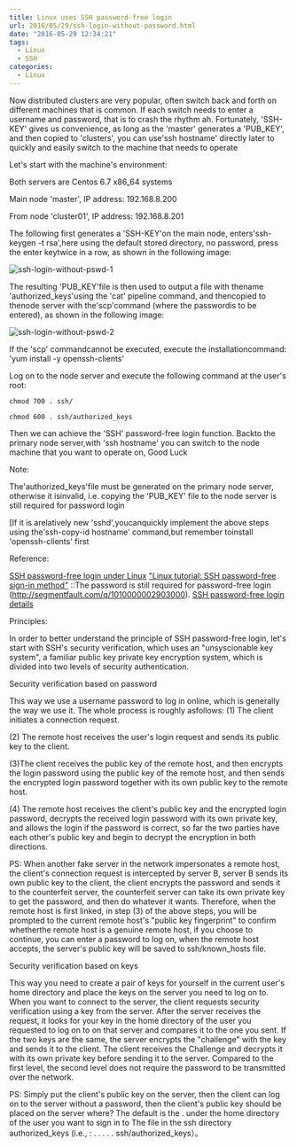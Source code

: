 ```yaml
---
title: Linux uses SSH password-free login
url: 2016/05/29/ssh-login-without-password.html
date: "2016-05-29 12:34:21"
tags: 
  - Linux
  - SSH
categories:
  - Linux
---
```



Now distributed clusters are very popular, often switch back and forth on different machines that is common. If each switch needs to enter a username and password, that is to crash the rhythm ah. Fortunately, 'SSH-KEY' gives us convenience, as long as the 'master' generates a 'PUB_KEY', and then copied to 'clusters', you can use'ssh  hostname' directly later to quickly and easily switch to the machine that needs to operate

<!--more-->

Let's start with the machine's environment:

Both servers are Centos 6.7 x86_64 systems

Main node 'master', IP address: 192.168.8.200

From node 'cluster01', IP address: 192.168.8.201

The following first generates a 'SSH-KEY'on the main node, enters'ssh-keygen -t  rsa',here using the default stored directory, no password, press the enter keytwice in a row, as shown in the following image:

![ssh-login-without-pswd-1](http://imgs.lisenhui.cn/2016/05-29-ssh-login-without-pswd-01.png)

The resulting 'PUB_KEY'file is then used to output a file with thename 'authorized_keys'using the 'cat' pipeline command, and thencopied to thenode server with the'scp'command (where the passwordis to be entered), as shown in the following image:

![ssh-login-without-pswd-2](http://imgs.lisenhui.cn/2016/05-29-ssh-login-without-pswd-02.png)

If the 'scp' commandcannot be executed, execute the installationcommand: 'yum install -y  openssh-clients'

Log on to the node server and execute the following command at the user's root:

```
chmod 700 . ssh/

chmod 600 . ssh/authorized_keys
```

Then we can achieve the 'SSH' password-free login function. Backto the primary node server,with 'ssh  hostname' you can switch to the node machine that you want to operate on, Good Luck


Note:

The'authorized_keys'file must be generated on the primary node server, otherwise it isinvalid, i.e. copying the 'PUB_KEY' file to the node server is still required for password login

[If it is arelatively new 'sshd',youcanquickly implement the above steps using the'ssh-copy-id hostname' command,but remember toinstall 'openssh-clients' first 


Reference:

[SSH password-free login under Linux](http://blog.csdn.net/a15039096218/article/details/7830553)
["Linux tutorial: SSH password-free sign-in method"](http://be-evil.org/linux-ssh-login-without-using-password.html)
::The password is still required for password-free login (http://segmentfault.com/q/1010000002903000).
[SSH password-free login details]( http://www.linuxidc.com/Linux/2015-03/114709.htm)

Principles:

In order to better understand the principle of SSH password-free login, let's start  with SSH's security verification, which uses an   "unsyscionable   key system", a familiar public key private key encryption system, which is divided into two levels of security authentication. 

>
Security verification based on password
>
This way we use a username password to log in online, which is generally the way we use it. The whole process is roughly asfollows:
(1) The client initiates a connection request. 
>
(2) The remote host receives the user's login request and sends its public key to the client. 
>
(3)The client receives the public key of the  remote host, and  then encrypts the login password using the public key of the remote host, and then sends the encrypted login password together with its own public key to the remote host. 
>
(4) The remote host receives the client's    public key and the encrypted login password, decrypts the received login password with its own private key, and allows the login if the password is correct, so far the two parties have each other's public key and begin to decrypt the encryption in both directions. 
>
PS: When another fake server in the network impersonates a remote host, the    client's connection request is intercepted by server B, server B sends its own public key to the client, the client encrypts the password and sends it to the counterfeit server, the counterfeit server can take its own private key to get the password, and then do whatever it wants. Therefore, when the remote host is first linked, in step (3) of the above steps,   you will be prompted to the current      remote host's "public key fingerprint" to confirm whetherthe remote host is a genuine remote host, if you choose to continue, you can enter a password to log on, when the remote host accepts, the server's public key will be saved to ssh/known_hosts file. 
>
Security verification based on keys
>
This way you need to create a pair of keys for yourself in the current user's home directory and place the keys on the server you need to log on to. When you want to connect to the server, the client requests security verification using a key from the server. After the server receives the request, it looks for your key in the home directory of the user you requested to log on to on that server and compares it to the one you sent. If the two keys are the same, the server encrypts the "challenge" with the key and sends it to the client. The client receives the Challenge and decrypts it with its own private key before sending it to the server. Compared to the first level, the second level does not require the password to be transmitted over the network. 
>
PS: Simply put the  client's public key on the server, then the client can log  on to the server without a password, then the client's public key should be placed on the server where? The default is the . under the home directory of the user you want to sign in to The file in the ssh  directory  authorized_keys  (i.e., : . . . . . ssh/authorized_keys）。 
